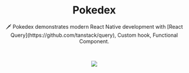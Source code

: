 <h1 align="center">Pokedex</h1>
<p align="center">  
🗡️ Pokedex demonstrates modern React Native development with [React Query](https://github.com/tanstack/query), Custom hook, Functional Component.
</p>
</br>
<p align="center">
<img src="./previews/app_screenshots.png"/>
</p>
